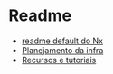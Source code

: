 # Readme

- [readme default do Nx](./docs/Nx-README.md)
- [Planejamento da infra](./docs/infra%20%26%20Project%20Planning.md)
- [Recursos e tutoriais](./docs/recursos%20e%20tutoriais.md)
